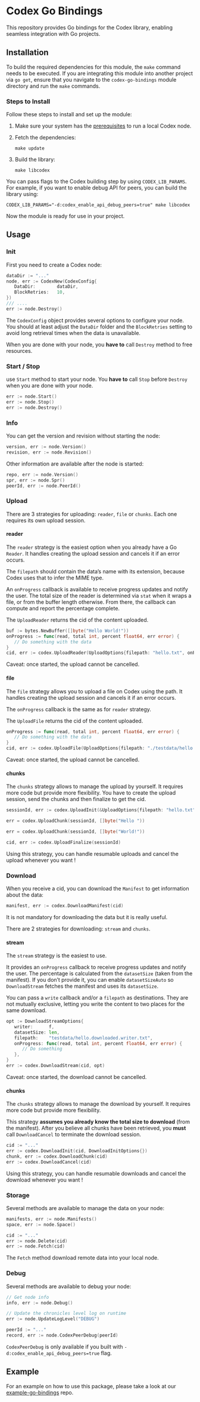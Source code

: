 # Codex Go Bindings

This repository provides Go bindings for the Codex library, enabling seamless integration with Go projects.

## Installation

To build the required dependencies for this module, the `make` command needs to be executed.
If you are integrating this module into another project via `go get`, ensure that you navigate
to the `codex-go-bindings` module directory and run the `make` commands.

### Steps to Install

Follow these steps to install and set up the module:

1. Make sure your system has the [prerequisites](https://github.com/codex-storage/nim-codex) to run a local Codex node.

2. Fetch the dependencies:
   ```
   make update
   ```

3. Build the library:
   ```
   make libcodex
   ```

You can pass flags to the Codex building step by using `CODEX_LIB_PARAMS`. For example,
if you want to enable debug API for peers, you can build the library using:

```
CODEX_LIB_PARAMS="-d:codex_enable_api_debug_peers=true" make libcodex
```

Now the module is ready for use in your project.

## Usage

### Init

First you need to create a Codex node:

```go
dataDir := "..."
node, err := CodexNew(CodexConfig{
   DataDir:        dataDir,
   BlockRetries:   10,
})
/// ....
err := node.Destroy()
```

The `CodexConfig` object provides several options to configure your node. You should at least
adjust the `DataDir` folder and the `BlockRetries` setting to avoid long retrieval times when
the data is unavailable.

When you are done with your node, you **have to** call `Destroy` method to free resources.

### Start / Stop

use `Start` method to start your node. You **have to** call `Stop` before `Destroy` when you are done
with your node.

```go
err := node.Start()
err := node.Stop()
err := node.Destroy()
```

### Info

You can get the version and revision without starting the node:

```go
version, err := node.Version()
revision, err := node.Revision()
```

Other information are available after the node is started:

```go
repo, err := node.Version()
spr, err := node.Spr()
peerId, err := node.PeerId()
```

### Upload

There are 3 strategies for uploading: `reader`, `file` or `chunks`. Each one requires its own upload session.

#### reader

The `reader` strategy is the easiest option when you already have a Go `Reader`.
It handles creating the upload session and cancels it if an error occurs.

The `filepath` should contain the data’s name with its extension, because Codex uses that to
infer the MIME type.

An `onProgress` callback is available to receive progress updates and notify the user.
The total size of the reader is determined via `stat` when it wraps a file, or from the buffer length otherwise.
From there, the callback can compute and report the percentage complete.

The `UploadReader` returns the cid of the content uploaded.

```go
buf := bytes.NewBuffer([]byte("Hello World!"))
onProgress := func(read, total int, percent float64, err error) {
   // Do something with the data
}
cid, err := codex.UploadReader(UploadOptions{filepath: "hello.txt", onProgress: onProgress}, buf)
```

Caveat: once started, the upload cannot be cancelled.

#### file

The `file` strategy allows you to upload a file on Codex using the path.
It handles creating the upload session and cancels it if an error occurs.

The `onProgress` callback is the same as for `reader` strategy.

The `UploadFile` returns the cid of the content uploaded.

```go
onProgress := func(read, total int, percent float64, err error) {
   // Do something with the data
}
cid, err := codex.UploadFile(UploadOptions{filepath: "./testdata/hello.txt", onProgress: onProgress})
```

Caveat: once started, the upload cannot be cancelled.

#### chunks

The `chunks` strategy allows to manage the upload by yourself. It requires more code
but provide more flexibility. You have to create the upload session, send the chunks
and then finalize to get the cid.

```go
sessionId, err := codex.UploadInit(&UploadOptions{filepath: "hello.txt"})

err = codex.UploadChunk(sessionId, []byte("Hello "))

err = codex.UploadChunk(sessionId, []byte("World!"))

cid, err := codex.UploadFinalize(sessionId)
```

Using this strategy, you can handle resumable uploads and cancel the upload
whenever you want !

### Download

When you receive a cid, you can download the `Manifest` to get information about the data:

```go
manifest, err := codex.DownloadManifest(cid)
```

It is not mandatory for downloading the data but it is really useful.

There are 2 strategies for downloading: `stream` and `chunks`.

#### stream

The `stream` strategy is the easiest to use.

It provides an `onProgress` callback to receive progress updates and notify the user.
The percentage is calculated from the `datasetSize` (taken from the manifest).
If you don’t provide it, you can enable `datasetSizeAuto` so `DownloadStream` fetches the
manifest and uses its `datasetSize`.

You can pass a `write` callback and/or a `filepath` as destinations. They are not mutually exclusive,
letting you write the content to two places for the same download.

```go
opt := DownloadStreamOptions{
   writer:      f,
   datasetSize: len,
   filepath:    "testdata/hello.downloaded.writer.txt",
   onProgress: func(read, total int, percent float64, err error) {
      // Do something
   },
}
err := codex.DownloadStream(cid, opt)
```

Caveat: once started, the download cannot be cancelled.

#### chunks

The `chunks` strategy allows to manage the download by yourself. It requires more code
but provide more flexibility.

This strategy **assumes you already know the total size to download** (from the manifest).
After you believe all chunks have been retrieved, you **must** call `DownloadCancel`
to terminate the download session.

```go
cid := "..."
err := codex.DownloadInit(cid, DownloadInitOptions{})
chunk, err := codex.DownloadChunk(cid)
err := codex.DownloadCancel(cid)
```

Using this strategy, you can handle resumable downloads and cancel the download
whenever you want !

### Storage

Several methods are available to manage the data on your node:

```go
manifests, err := node.Manifests()
space, err := node.Space()

cid := "..."
err := node.Delete(cid)
err := node.Fetch(cid)
```

The `Fetch` method download remote data into your local node.

### Debug

Several methods are available to debug your node:

```go
// Get node info
info, err := node.Debug()

// Update the chronicles level log on runtime
err := node.UpdateLogLevel("DEBUG")

peerId := "..."
record, err := node.CodexPeerDebug(peerId)
```

`CodexPeerDebug` is only available if you built with `-d:codex_enable_api_debug_peers=true` flag.

## Example

For an example on how to use this package, please take a look at our [example-go-bindings](https://github.com/codex-storage/example-codex-go-bindings) repo.